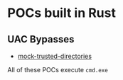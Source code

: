 # POCs built in Rust

## UAC Bypasses

- [mock-trusted-directories](./uac-bypasses/mock-trusted-directories)

All of these POCs execute `cmd.exe`
